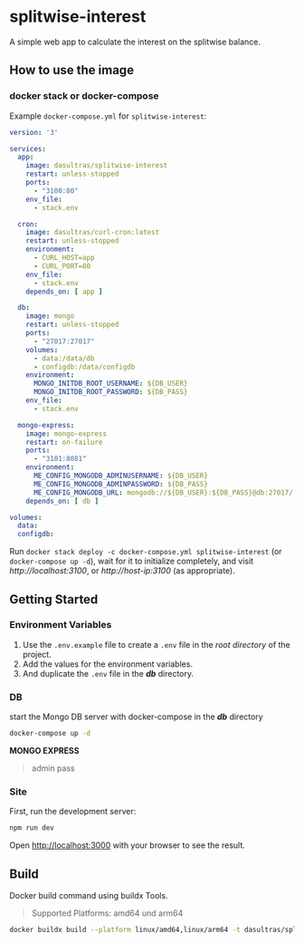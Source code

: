 # splitwise-interest

A simple web app to calculate the interest on the splitwise balance.

## How to use the image

### docker stack or docker-compose

Example `docker-compose.yml` for `splitwise-interest`:

```yml
version: '3'

services:
  app:
    image: dasultras/splitwise-interest
    restart: unless-stopped
    ports:
      - "3100:80"
    env_file:
      - stack.env

  cron:
    image: dasultras/curl-cron:latest
    restart: unless-stopped
    environment:
      - CURL_HOST=app
      - CURL_PORT=80
    env_file:
      - stack.env
    depends_on: [ app ]

  db:
    image: mongo
    restart: unless-stopped
    ports:
      - "27017:27017"
    volumes:
      - data:/data/db
      - configdb:/data/configdb
    environment:
      MONGO_INITDB_ROOT_USERNAME: ${DB_USER}
      MONGO_INITDB_ROOT_PASSWORD: ${DB_PASS}
    env_file:
      - stack.env

  mongo-express:
    image: mongo-express
    restart: on-failure
    ports:
      - "3101:8081"
    environment:
      ME_CONFIG_MONGODB_ADMINUSERNAME: ${DB_USER}
      ME_CONFIG_MONGODB_ADMINPASSWORD: ${DB_PASS}
      ME_CONFIG_MONGODB_URL: mongodb://${DB_USER}:${DB_PASS}@db:27017/
    depends_on: [ db ]

volumes:
  data:
  configdb:
```

Run `docker stack deploy -c docker-compose.yml splitwise-interest` (or `docker-compose up -d`), wait for it to initialize completely, and visit *http://localhost:3100*, or *http://host-ip:3100* (as appropriate).

## Getting Started

### Environment Variables

1. Use the `.env.example` file to create a `.env` file in the _root directory_ of the project.
2. Add the values for the environment variables.
3. And duplicate the `.env` file in the _**db**_ directory.

### DB

start the Mongo DB server with docker-compose in the _**db**_ directory

```bash
docker-compose up -d
```

**MONGO EXPRESS**
> admin
> pass

### Site

First, run the development server:

```bash
npm run dev
```

Open [http://localhost:3000](http://localhost:3000) with your browser to see the result.

## Build

Docker build command using buildx Tools.

> Supported Platforms: amd64 und arm64

```bash
docker buildx build --platform linux/amd64,linux/arm64 -t dasultras/splitwise-interest:latest --push .
```
